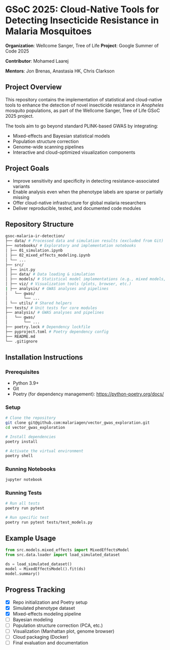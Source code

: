 # GSoC 2025: Cloud-Native Tools for Detecting Insecticide Resistance in Malaria Mosquitoes

**Organization**: Wellcome Sanger, Tree of Life
**Project**: Google Summer of Code 2025

**Contributor**: Mohamed Laarej

**Mentors**: Jon Brenas, Anastasia HK, Chris Clarkson

## Project Overview

This repository contains the implementation of statistical and cloud-native tools to enhance the detection of novel insecticide resistance in *Anopheles* mosquito populations, as part of the Wellcome Sanger, Tree of Life GSoC 2025 project.

The tools aim to go beyond standard PLINK-based GWAS by integrating:

- Mixed-effects and Bayesian statistical models  
- Population structure correction  
- Genome-wide scanning pipelines  
- Interactive and cloud-optimized visualization components

## Project Goals

- Improve sensitivity and specificity in detecting resistance-associated variants  
- Enable analysis even when the phenotype labels are sparse or partially missing  
- Offer cloud-native infrastructure for global malaria researchers  
- Deliver reproducible, tested, and documented code modules  

## Repository Structure
```bash
gsoc-malaria-ir-detection/
├── data/ # Processed data and simulation results (excluded from Git)
├── notebooks/ # Exploratory and implementation notebooks
│ ├── 01_simulation.ipynb
│ ├── 02_mixed_effects_modeling.ipynb
│ └── ...
├── src/
│ ├── init.py
│ ├── data/ # Data loading & simulation
│ ├── models/ # Statistical model implementations (e.g., mixed models, Bayesian)
│ ├── viz/ # Visualization tools (plots, browser, etc.)
| ├── analysis/ # GWAS analyses and pipelines
│   └── gwas/
│       └── ...
│ └── utils/ # Shared helpers
├── tests/ # Unit tests for core modules
├── analysis/ # GWAS analyses and pipelines
│   └── gwas/
│       └── ...
├── poetry.lock # Dependency lockfile
├── pyproject.toml # Poetry dependency config
├── README.md
└── .gitignore
```

## Installation Instructions

### Prerequisites
- Python 3.9+
- Git
- Poetry (for dependency management): https://python-poetry.org/docs/

### Setup

```bash
# Clone the repository
git clone git@github.com:malariagen/vector_gwas_exploration.git
cd vector_gwas_exploration

# Install dependencies
poetry install

# Activate the virtual environment
poetry shell
```
### Running Notebooks
```bash
jupyter notebook
```
### Running Tests
```bash
# Run all tests
poetry run pytest

# Run specific test
poetry run pytest tests/test_models.py
```

## Example Usage
```python
from src.models.mixed_effects import MixedEffectsModel
from src.data.loader import load_simulated_dataset

ds = load_simulated_dataset()
model = MixedEffectsModel().fit(ds)
model.summary()
```

## Progress Tracking

- [x] Repo initialization and Poetry setup
- [x] Simulated phenotype dataset
- [x] Mixed-effects modeling pipeline
- [ ] Bayesian modeling
- [ ] Population structure correction (PCA, etc.)
- [ ] Visualization (Manhattan plot, genome browser)
- [ ] Cloud packaging (Docker)
- [ ] Final evaluation and documentation
